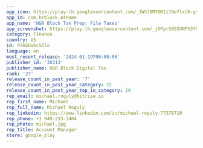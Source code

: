 ```yaml
---
app_icon: https://play-lh.googleusercontent.com/_JWS78MYOM2i7Ow7lxlD-gtyALGIF4Szgm8JZrhhQ9ygX0fcf9PUoe-LbSTtdv44jxU
app_id: com.hrblock.AtHome
app_name: 'H&R Block Tax Prep: File Taxes'
app_screenshot: https://play-lh.googleusercontent.com/_jUFprS8S5UNPV3Y99PlewTazhG0NOucv9Fxdb_sbSxnDPgYyopD_KRDV5-8tilZvu4
category: Finance
country: US
id: PS6GUwbcS5lo
language: en
most_recent_release: '2024-01-19T00:00:00'
publisher_id: '30313'
publisher_name: H&R Block Digital Tax
rank: '27'
release_count_in_past_year: '7'
release_count_in_past_year_category: 22
release_count_in_past_year_top_in_category: 29
rep_email: michael.roguly@bitrise.io
rep_first_name: Michael
rep_full_name: Michael Roguly
rep_linkedin: https://www.linkedin.com/in/michael-roguly-77376710
rep_phone: +1 949-233-3404
rep_photo: michael.jpg
rep_title: Account Manager
store: google_play
---
```

